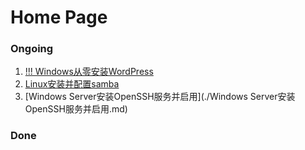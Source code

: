 # Home Page

### **Ongoing**

1. [!!! Windows从零安装WordPress](./Windows从零安装WordPress.md)
2. [Linux安装并配置samba](./Linux安装并配置samba.md)
3. [Windows Server安装OpenSSH服务并启用](./Windows Server安装OpenSSH服务并启用.md)



### **Done**
